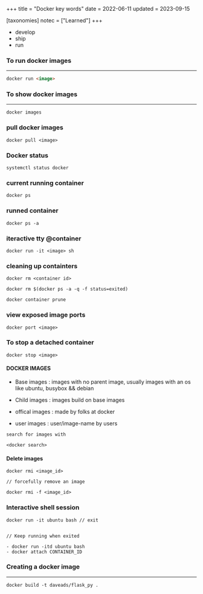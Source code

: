 +++
title = "Docker key words"
date = 2022-06-11
updated = 2023-09-15

[taxonomies]
notec = ["Learned"]
+++

- develop
- ship
- run

### **To run docker images**
---

```md
docker run <image>
```

### **To show docker images**
---

```
docker images
```

### **pull docker images**

```docker pull <image>```

### **Docker status**

```systemctl status docker```

### **current running container**

```docker ps```

### **runned container**


```docker ps -a```

### **iteractive tty @container**

```docker run -it <image> sh```

### **cleaning up containters**

```
docker rm <container id>

docker rm $(docker ps -a -q -f status=exited)

docker container prune
```

### **view exposed image ports**

```docker port <image>```

### **To stop a detached container**

```docker stop <image>```


#### **DOCKER IMAGES**


- Base images : images with no parent image, usually images with an os like ubuntu, busybox && debian

- Child images : images build on base images


- offical images : made by folks at docker

- user images : user/image-name by users


```
search for images with

<docker search>
```


#### **Delete images**
```
docker rmi <image_id>

// forcefully remove an image

docker rmi -f <image_id>

```

### Interactive shell session
```
docker run -it ubuntu bash // exit


// Keep running when exited 

- docker run -itd ubuntu bash
- docker attach CONTAINER_ID

```
### Creating a docker image
---

```docker build -t daveads/flask_py .```

